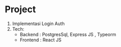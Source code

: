 # Project

1. Implementasi Login Auth
1. Tech:
   - Backend : PostgresSql, Express JS , Typeorm
   - Frontend : React JS
